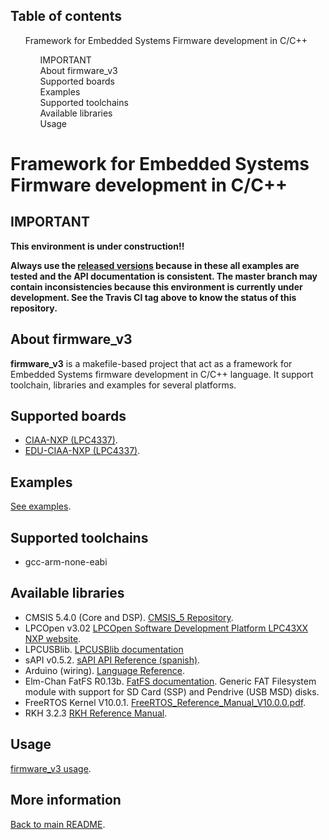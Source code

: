 ## Table of contents

<div>
<ul style="list-style:none;">
   <li><a style="text-decoration: none;" href="#framework-for-embedded-systems-firmware-development-in-cc">Framework for Embedded Systems Firmware development in C/C++</a></li>
   <ul style="list-style:none;">
      <li><a style="text-decoration: none;" href="#important">IMPORTANT</a></li>
      <li><a style="text-decoration: none;" href="#about-firmware_v3">About firmware_v3</a></li>
      <li><a style="text-decoration: none;" href="#supported-boards">Supported boards</a></li>
      <li><a style="text-decoration: none;" href="#examples">Examples</a></li>
      <li><a style="text-decoration: none;" href="#supported-toolchains">Supported toolchains</a></li>
      <li><a style="text-decoration: none;" href="#available-libraries">Available libraries</a></li>
      <li><a style="text-decoration: none;" href="#usage">Usage</a></li>
   </ul>
</ul>
</div>

# Framework for Embedded Systems Firmware development in C/C++

## IMPORTANT

**This environment is under construction!!**

**Always use the [released versions](../../../../../releases) because in these all examples are tested and the API documentation is consistent. The master branch may contain inconsistencies because this environment is currently under development. See the Travis CI tag above to know the status of this repository.**

## About firmware_v3

**firmware_v3** is a makefile-based project that act as a framework for Embedded Systems firmware development in C/C++ language. It support toolchain, libraries and examples for several platforms.

## Supported boards

- [CIAA-NXP (LPC4337)](../../CIAA_Boards/NXP_LPC4337/CIAA-NXP/CIAA-NXP%20v1.0%20Board%20-%202019-01-04%20v3r0.pdf).
- [EDU-CIAA-NXP (LPC4337)](../../CIAA_Boards/NXP_LPC4337/EDU-CIAA-NXP/EDU-CIAA-NXP%20v1.1%20Board%20-%202019-01-03%20v5r0.pdf).

## Examples

[See examples](../examples/examples-en.md).

## Supported toolchains

- gcc-arm-none-eabi 

## Available libraries

- CMSIS 5.4.0 (Core and DSP). [CMSIS_5 Repository](https://github.com/ARM-software/CMSIS_5).
- LPCOpen v3.02 [LPCOpen Software Development Platform LPC43XX NXP website](https://www.nxp.com/design/microcontrollers-developer-resources/lpcopen-libraries-and-examples/lpcopen-software-development-platform-lpc43xx:LPCOPEN-SOFTWARE-FOR-LPC43XX).
- LPCUSBlib. [LPCUSBlib documentation](http://67.222.144.123/lpcopen/v1.03/group___l_p_c_u_s_blib.html)
- sAPI v0.5.2. [sAPI API Reference (spanish)](../../../libs/sapi/documentation/api_reference_es.md).
- Arduino (wiring). [Language Reference](https://www.arduino.cc/reference/en/).
- Elm-Chan FatFS R0.13b. [FatFS documentation](http://elm-chan.org/fsw/ff/00index_e.html). Generic FAT Filesystem module with support for SD Card (SSP) and Pendrive (USB MSD) disks.
- FreeRTOS Kernel V10.0.1. [FreeRTOS_Reference_Manual_V10.0.0.pdf](../../../examples/c/freertos_book/FreeRTOS_Reference_Manual_V10.0.0.pdf).
- RKH 3.2.3 [RKH Reference Manual](https://vortexmakes.com/rkh/).

## Usage

[firmware_v3 usage](../usage/usage-en.md).



## More information

[Back to main README](../../../README.md).